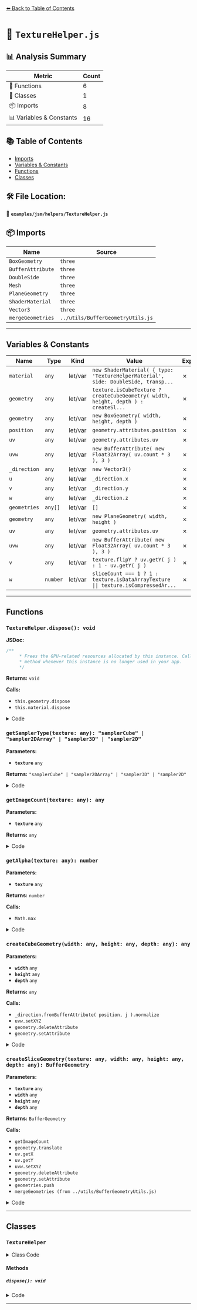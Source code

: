 [⬅️ Back to Table of Contents](../../../index.md)

# 📄 `TextureHelper.js`

## 📊 Analysis Summary

| Metric | Count |
|--------|-------|
| 🔧 Functions | 6 |
| 🧱 Classes | 1 |
| 📦 Imports | 8 |
| 📊 Variables & Constants | 16 |

## 📚 Table of Contents

- [Imports](#imports)
- [Variables & Constants](#variables-constants)
- [Functions](#functions)
- [Classes](#classes)

## 🛠️ File Location:
📂 **`examples/jsm/helpers/TextureHelper.js`**

## 📦 Imports

| Name | Source |
|------|--------|
| `BoxGeometry` | `three` |
| `BufferAttribute` | `three` |
| `DoubleSide` | `three` |
| `Mesh` | `three` |
| `PlaneGeometry` | `three` |
| `ShaderMaterial` | `three` |
| `Vector3` | `three` |
| `mergeGeometries` | `../utils/BufferGeometryUtils.js` |


---

## Variables & Constants

| Name | Type | Kind | Value | Exported |
|------|------|------|-------|----------|
| `material` | `any` | let/var | `new ShaderMaterial( { type: 'TextureHelperMaterial', side: DoubleSide, transp...` | ✗ |
| `geometry` | `any` | let/var | `texture.isCubeTexture ? createCubeGeometry( width, height, depth ) : createSl...` | ✗ |
| `geometry` | `any` | let/var | `new BoxGeometry( width, height, depth )` | ✗ |
| `position` | `any` | let/var | `geometry.attributes.position` | ✗ |
| `uv` | `any` | let/var | `geometry.attributes.uv` | ✗ |
| `uvw` | `any` | let/var | `new BufferAttribute( new Float32Array( uv.count * 3 ), 3 )` | ✗ |
| `_direction` | `any` | let/var | `new Vector3()` | ✗ |
| `u` | `any` | let/var | `_direction.x` | ✗ |
| `v` | `any` | let/var | `_direction.y` | ✗ |
| `w` | `any` | let/var | `_direction.z` | ✗ |
| `geometries` | `any[]` | let/var | `[]` | ✗ |
| `geometry` | `any` | let/var | `new PlaneGeometry( width, height )` | ✗ |
| `uv` | `any` | let/var | `geometry.attributes.uv` | ✗ |
| `uvw` | `any` | let/var | `new BufferAttribute( new Float32Array( uv.count * 3 ), 3 )` | ✗ |
| `v` | `any` | let/var | `texture.flipY ? uv.getY( j ) : 1 - uv.getY( j )` | ✗ |
| `w` | `number` | let/var | `sliceCount === 1 ? 1 : texture.isDataArrayTexture \|\| texture.isCompressedAr...` | ✗ |


---

## Functions

### `TextureHelper.dispose(): void`

**JSDoc:**
```typescript
/**
	 * Frees the GPU-related resources allocated by this instance. Call this
	 * method whenever this instance is no longer used in your app.
	 */
```

**Returns:** `void`

**Calls:**

- `this.geometry.dispose`
- `this.material.dispose`

<details><summary>Code</summary>

```typescript
dispose() {

		this.geometry.dispose();
		this.material.dispose();

	}
```
</details>

### `getSamplerType(texture: any): "samplerCube" | "sampler2DArray" | "sampler3D" | "sampler2D"`

**Parameters:**

- **`texture`** `any`

**Returns:** `"samplerCube" | "sampler2DArray" | "sampler3D" | "sampler2D"`

<details><summary>Code</summary>

```typescript
function getSamplerType( texture ) {

	if ( texture.isCubeTexture ) {

		return 'samplerCube';

	} else if ( texture.isDataArrayTexture || texture.isCompressedArrayTexture ) {

		return 'sampler2DArray';

	} else if ( texture.isData3DTexture || texture.isCompressed3DTexture ) {

		return 'sampler3D';

	} else {

		return 'sampler2D';

	}

}
```
</details>

### `getImageCount(texture: any): any`

**Parameters:**

- **`texture`** `any`

**Returns:** `any`

<details><summary>Code</summary>

```typescript
function getImageCount( texture ) {

	if ( texture.isCubeTexture ) {

		return 6;

	} else if ( texture.isDataArrayTexture || texture.isCompressedArrayTexture ) {

		return texture.image.depth;

	} else if ( texture.isData3DTexture || texture.isCompressed3DTexture ) {

		return texture.image.depth;

	} else {

		return 1;

	}

}
```
</details>

### `getAlpha(texture: any): number`

**Parameters:**

- **`texture`** `any`

**Returns:** `number`

**Calls:**

- `Math.max`

<details><summary>Code</summary>

```typescript
function getAlpha( texture ) {

	if ( texture.isCubeTexture ) {

		return 1;

	} else if ( texture.isDataArrayTexture || texture.isCompressedArrayTexture ) {

		return Math.max( 1 / texture.image.depth, 0.25 );

	} else if ( texture.isData3DTexture || texture.isCompressed3DTexture ) {

		return Math.max( 1 / texture.image.depth, 0.25 );

	} else {

		return 1;

	}

}
```
</details>

### `createCubeGeometry(width: any, height: any, depth: any): any`

**Parameters:**

- **`width`** `any`
- **`height`** `any`
- **`depth`** `any`

**Returns:** `any`

**Calls:**

- `_direction.fromBufferAttribute( position, j ).normalize`
- `uvw.setXYZ`
- `geometry.deleteAttribute`
- `geometry.setAttribute`

<details><summary>Code</summary>

```typescript
function createCubeGeometry( width, height, depth ) {

	const geometry = new BoxGeometry( width, height, depth );

	const position = geometry.attributes.position;
	const uv = geometry.attributes.uv;
	const uvw = new BufferAttribute( new Float32Array( uv.count * 3 ), 3 );

	const _direction = new Vector3();

	for ( let j = 0, jl = uv.count; j < jl; ++ j ) {

		_direction.fromBufferAttribute( position, j ).normalize();

		const u = _direction.x;
		const v = _direction.y;
		const w = _direction.z;

		uvw.setXYZ( j, u, v, w );

	}

	geometry.deleteAttribute( 'uv' );
	geometry.setAttribute( 'uvw', uvw );

	return geometry;

}
```
</details>

### `createSliceGeometry(texture: any, width: any, height: any, depth: any): BufferGeometry`

**Parameters:**

- **`texture`** `any`
- **`width`** `any`
- **`height`** `any`
- **`depth`** `any`

**Returns:** `BufferGeometry`

**Calls:**

- `getImageCount`
- `geometry.translate`
- `uv.getX`
- `uv.getY`
- `uvw.setXYZ`
- `geometry.deleteAttribute`
- `geometry.setAttribute`
- `geometries.push`
- `mergeGeometries (from ../utils/BufferGeometryUtils.js)`

<details><summary>Code</summary>

```typescript
function createSliceGeometry( texture, width, height, depth ) {

	const sliceCount = getImageCount( texture );

	const geometries = [];

	for ( let i = 0; i < sliceCount; ++ i ) {

		const geometry = new PlaneGeometry( width, height );

		if ( sliceCount > 1 ) {

			geometry.translate( 0, 0, depth * ( i / ( sliceCount - 1 ) - 0.5 ) );

		}

		const uv = geometry.attributes.uv;
		const uvw = new BufferAttribute( new Float32Array( uv.count * 3 ), 3 );

		for ( let j = 0, jl = uv.count; j < jl; ++ j ) {

			const u = uv.getX( j );
			const v = texture.flipY ? uv.getY( j ) : 1 - uv.getY( j );
			const w = sliceCount === 1
				? 1
				: texture.isDataArrayTexture || texture.isCompressedArrayTexture
					? i
					: i / ( sliceCount - 1 );

			uvw.setXYZ( j, u, v, w );

		}

		geometry.deleteAttribute( 'uv' );
		geometry.setAttribute( 'uvw', uvw );

		geometries.push( geometry );

	}

	return mergeGeometries( geometries );

}
```
</details>


---

## Classes

### `TextureHelper`

<details><summary>Class Code</summary>

```ts
class TextureHelper extends Mesh {

	/**
	 * Constructs a new texture helper.
	 *
	 * @param {Texture} texture - The texture to visualize.
	 * @param {number} [width=1] - The helper's width.
	 * @param {number} [height=1] - The helper's height.
	 * @param {number} [depth=1] - The helper's depth.
	 */
	constructor( texture, width = 1, height = 1, depth = 1 ) {

		const material = new ShaderMaterial( {

			type: 'TextureHelperMaterial',

			side: DoubleSide,
			transparent: true,

			uniforms: {

				map: { value: texture },
				alpha: { value: getAlpha( texture ) },

			},

			vertexShader: [

				'attribute vec3 uvw;',

				'varying vec3 vUvw;',

				'void main() {',

				'	vUvw = uvw;',

				'	gl_Position = projectionMatrix * modelViewMatrix * vec4( position, 1.0 );',

				'}',

			].join( '\n' ),

			fragmentShader: [

				'precision highp float;',

				'precision highp sampler2DArray;',

				'precision highp sampler3D;',

				'uniform {samplerType} map;',

				'uniform float alpha;',

				'varying vec3 vUvw;',

				'vec4 textureHelper( in sampler2D map ) { return texture( map, vUvw.xy ); }',

				'vec4 textureHelper( in sampler2DArray map ) { return texture( map, vUvw ); }',

				'vec4 textureHelper( in sampler3D map ) { return texture( map, vUvw ); }',

				'vec4 textureHelper( in samplerCube map ) { return texture( map, vUvw ); }',

				'void main() {',

				'	gl_FragColor = linearToOutputTexel( vec4( textureHelper( map ).xyz, alpha ) );',

				'}'

			].join( '\n' ).replace( '{samplerType}', getSamplerType( texture ) )

		} );

		const geometry = texture.isCubeTexture
			? createCubeGeometry( width, height, depth )
			: createSliceGeometry( texture, width, height, depth );

		super( geometry, material );

		/**
		 * The texture to visualize.
		 *
		 * @type {Texture}
		 */
		this.texture = texture;
		this.type = 'TextureHelper';

	}

	/**
	 * Frees the GPU-related resources allocated by this instance. Call this
	 * method whenever this instance is no longer used in your app.
	 */
	dispose() {

		this.geometry.dispose();
		this.material.dispose();

	}

}
```
</details>

#### Methods

##### `dispose(): void`

<details><summary>Code</summary>

```ts
dispose() {

		this.geometry.dispose();
		this.material.dispose();

	}
```
</details>


---